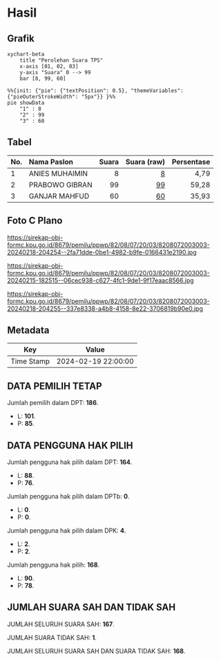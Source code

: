 # Hasil

## Grafik

```mermaid
xychart-beta
    title "Perolehan Suara TPS"
    x-axis [01, 02, 03]
    y-axis "Suara" 0 --> 99
    bar [8, 99, 60]
```

```mermaid
%%{init: {"pie": {"textPosition": 0.5}, "themeVariables": {"pieOuterStrokeWidth": "5px"}} }%%
pie showData
    "1" : 8
    "2" : 99
    "3" : 60
```

## Tabel

| No. | Nama Paslon    | Suara | Suara (raw) | Persentase |
|:--- |:-------------- | -----:| -----------:| ----------:|
| 1   | ANIES MUHAIMIN | 8     | [8][p-1]    | 4,79       |
| 2   | PRABOWO GIBRAN | 99    | [99][p-2]   | 59,28      |
| 3   | GANJAR MAHFUD  | 60    | [60][p-3]   | 35,93      |


[p-1]: https://github.com/gigit-pemilu/pemilu-2024-82-maluku-utara/blob/main/pilpres/hitung-suara/sub/82-maluku-utara/sub/08-pulau-taliabu/sub/07-taliabu-selatan/sub/2003-kilo/sub/003-tps/sub/paslon-1.txt
[p-2]: https://github.com/gigit-pemilu/pemilu-2024-82-maluku-utara/blob/main/pilpres/hitung-suara/sub/82-maluku-utara/sub/08-pulau-taliabu/sub/07-taliabu-selatan/sub/2003-kilo/sub/003-tps/sub/paslon-2.txt
[p-3]: https://github.com/gigit-pemilu/pemilu-2024-82-maluku-utara/blob/main/pilpres/hitung-suara/sub/82-maluku-utara/sub/08-pulau-taliabu/sub/07-taliabu-selatan/sub/2003-kilo/sub/003-tps/sub/paslon-3.txt

## Foto C Plano

https://sirekap-obj-formc.kpu.go.id/8679/pemilu/ppwp/82/08/07/20/03/8208072003003-20240218-204254--2fa71dde-0be1-4982-b9fe-0166431e2190.jpg

https://sirekap-obj-formc.kpu.go.id/8679/pemilu/ppwp/82/08/07/20/03/8208072003003-20240215-182515--06cec938-c627-4fc1-9de1-9f17eaac8566.jpg

https://sirekap-obj-formc.kpu.go.id/8679/pemilu/ppwp/82/08/07/20/03/8208072003003-20240218-204255--337e8338-a4b8-4158-8e22-3706819b90e0.jpg


## Metadata

| Key        | Value               |
| ---------- | ------------------- |
| Time Stamp | 2024-02-19 22:00:00 |


## DATA PEMILIH TETAP

Jumlah pemilih dalam DPT: **186**.
 * L: **101**.
 * P: **85**.

## DATA PENGGUNA HAK PILIH

Jumlah pengguna hak pilih dalam DPT: **164**.
 * L: **88**.
 * P: **76**.

Jumlah pengguna hak pilih dalam DPTb: **0**.
 * L: **0**.
 * P: **0**.

Jumlah pengguna hak pilih dalam DPK: **4**.
 * L: **2**.
 * P: **2**.

Jumlah pengguna hak pilih: **168**.
 * L: **90**.
 * P: **78**.

## JUMLAH SUARA SAH DAN TIDAK SAH

JUMLAH SELURUH SUARA SAH: **167**.

JUMLAH SUARA TIDAK SAH: **1**.

JUMLAH SELURUH SUARA SAH DAN SUARA TIDAK SAH: **168**.


